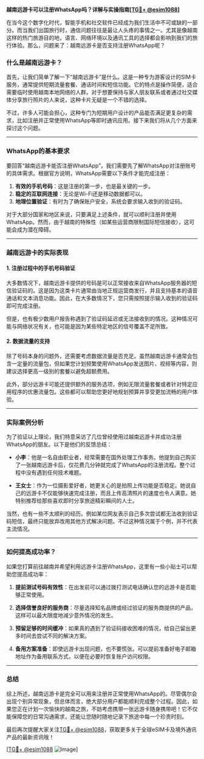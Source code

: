**越南远游卡可以注册WhatsApp吗？详解与实操指南[[TG💪+ @esim1088](https://t.me/s/esim1088)]**

在当今这个数字化时代，智能手机和社交软件已经成为我们生活中不可或缺的一部分。而当我们出国旅行时，通信问题往往是最让人头疼的事情之一。尤其是像越南这样的热门旅游目的地，语言、网络环境以及通讯工具的选择都会影响到我们的旅行体验。那么，问题来了：越南远游卡是否支持注册WhatsApp呢？

### 什么是越南远游卡？

首先，让我们简单了解一下“越南远游卡”是什么。这是一种专为游客设计的SIM卡服务，通常提供短期流量套餐、通话时间和短信功能。它的特点是操作简便，适合需要临时使用越南本地网络的人群。对于想要保持与家人朋友联系或者通过社交媒体分享旅行照片的人来说，这种卡片无疑是一个不错的选择。

不过，许多人可能会担心，这种专门为短期用户设计的产品能否满足更复杂的需求，比如注册并正常使用WhatsApp等即时通讯应用。接下来我们将从几个方面来探讨这个问题。

---

### WhatsApp的基本要求

要回答“越南远游卡能否注册WhatsApp”，我们需要先了解WhatsApp对注册账号的具体需求。根据官方说明，WhatsApp需要以下条件才能完成注册：

1. **有效的手机号码**：这是注册的第一步，也是最关键的一步。
2. **稳定的互联网连接**：无论是Wi-Fi还是移动数据都可以。
3. **地理位置验证**：有时为了确保账户安全，系统会要求输入收到的验证码。

对于大部分国家和地区来说，只要满足上述条件，就可以顺利注册并使用WhatsApp。然而，由于越南的特殊性（如某些运营商限制国际短信接收），这可能会成为潜在障碍。

---

### 越南远游卡的实际表现

#### 1. 注册过程中的手机号码验证
大多数情况下，越南远游卡提供的号码是可以正常接收来自WhatsApp服务器的短信验证码的。这是因为这类卡片通常由当地正规运营商发行，并且支持基本的语音通话和文本消息功能。因此，在大多数情况下，您只需按照提示输入收到的验证码即可完成注册。

但是，也有极少数用户报告称遇到了验证码延迟或无法接收到的情况。这种情况可能与网络状况有关，也可能是因为某些特定地区的信号覆盖不足所致。

#### 2. 数据流量的支持
除了号码本身的问题外，还需要考虑数据流量是否充足。虽然越南远游卡通常会包含一定量的流量包，但如果您计划频繁使用WhatsApp发送图片、视频等内容，则建议选择更高一级别的套餐以避免超额费用。

此外，部分远游卡可能还提供额外的服务选项，例如无限流量套餐或者针对特定应用程序的优惠流量包。这些都可以帮助您更好地规划预算并享受更加流畅的用户体验。

---

### 实际案例分析

为了验证以上理论，我们特意采访了几位曾经使用过越南远游卡并成功注册WhatsApp的朋友。以下是他们的反馈总结：

- **小李**：他是一名自由职业者，经常需要在国外处理工作事务。他提到自己购买了一张越南远游卡后，仅花费几分钟就完成了WhatsApp的注册流程。整个过程中没有遇到任何技术难题。
  
- **王女士**：作为一位摄影爱好者，她更关心的是拍照上传功能是否稳定。她说自己的远游卡不仅能够快速完成注册，而且上传高清照片的速度也令人满意。她特别推荐给那些喜欢即时分享旅途精彩瞬间的人士。

当然，也有一些不太顺利的经历。例如某位网友表示自己多次尝试都无法收到验证码短信，最终只能放弃改用其他方式解决问题。不过这种情况属于个例，并不代表主流情况。

---

### 如何提高成功率？

如果您打算前往越南并希望利用远游卡注册WhatsApp，这里有一些小贴士可以帮助您提高成功率：

1. **提前测试号码有效性**：在出发前可以通过拨打测试电话确认您的远游卡是否能够正常使用。
   
2. **选择信誉良好的服务商**：尽量选择知名品牌或经过验证的服务商提供的产品，这样可以最大限度地减少意外情况的发生。

3. **预留足够的时间缓冲**：如果真的遇到了验证码接收困难的情况，给自己留出更多时间去尝试不同的解决方案。

4. **备用方案准备**：即使远游卡出现问题，也不要慌张。可以提前准备好电子邮箱地址作为备用联系方式，以便在必要时恢复账户访问权限。

---

### 总结

综上所述，越南远游卡是完全可以用来注册并正常使用WhatsApp的。尽管偶尔会出现个别异常现象，但总体而言，绝大部分用户都能顺利完成整个过程。因此，如果您正在计划一次愉快的越南之旅，不妨考虑携带一张远游卡随身携带吧！它不仅能保障您的日常沟通需求，还能让您随时随地记录下旅途中每一个珍贵时刻。

最后再次提醒大家关注[TG💪+ @esim1088](https://t.me/s/esim1088)，获取更多关于全球eSIM卡及境外通讯产品的最新资讯哦！

[[TG💪+ @esim1088](https://t.me/s/esim1088) ![Image](https://i.postimg.cc/4NQfJmqS/Snipaste-2025-05-13-00-14-12.png)]